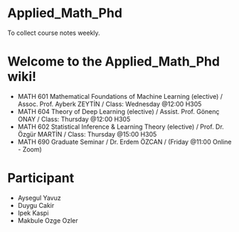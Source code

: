 # Applied_Math_Phd
To collect course notes weekly.


# Welcome to the Applied_Math_Phd wiki!
- MATH 601 Mathematical Foundations of Machine Learning (elective) / Assoc. Prof. Ayberk ZEYTİN / Class: Wednesday @12:00 H305
- MATH 604 Theory of Deep Learning (elective) / Assist. Prof. Gönenç ONAY / Class: Thursday @12:00 H305
- MATH 602 Statistical Inference & Learning Theory (elective) / Prof. Dr. Özgür MARTİN / Class: Thursday @15:00 H305
- MATH 690 Graduate Seminar / Dr. Erdem ÖZCAN / (Friday @11:00 Online - Zoom)

# Participant
- Aysegul Yavuz
- Duygu Cakir
- Ipek Kaspi
- Makbule Ozge Ozler
